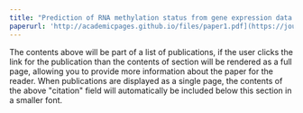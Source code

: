 ```yaml
---
title: "Prediction of RNA methylation status from gene expression data using classification and regression methods"
paperurl: 'http://academicpages.github.io/files/paper1.pdf](https://journals.sagepub.com/doi/full/10.1177/1176934320915707'
---
```


The contents above will be part of a list of publications, if the user clicks the link for the publication than the contents of section will be rendered as a full page, allowing you to provide more information about the paper for the reader. When publications are displayed as a single page, the contents of the above "citation" field will automatically be included below this section in a smaller font.
